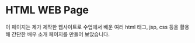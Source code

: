 # HTML WEB Page
이 페이지는 제가 제작한 웹사이트로 수업에서 배운 여러 html 태그, jsp, css 등을 활용해 
간단한 배우 소개 페이지를 만들어 보았습니다.

